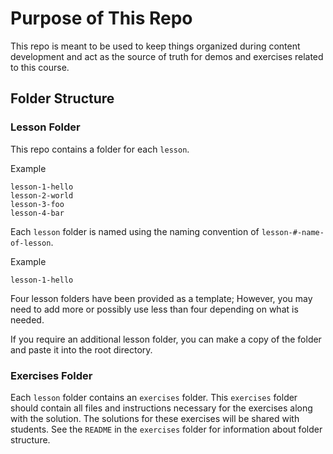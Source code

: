 # Purpose of This Repo

This repo is meant to be used to keep things organized during content development and act as the source of truth for demos and exercises related to this course.

## Folder Structure

### Lesson Folder

This repo contains a folder for each `lesson`.

Example
```
lesson-1-hello
lesson-2-world
lesson-3-foo
lesson-4-bar
```

Each `lesson` folder is named using the naming convention of `lesson-#-name-of-lesson`.

Example
```
lesson-1-hello
```

Four lesson folders have been provided as a template; However, you may need to add more or possibly use less than four depending on what is needed.

If you require an additional lesson folder, you can make a copy of the folder and paste it into the root directory.

### Exercises Folder

Each `lesson` folder contains an `exercises` folder. This `exercises` folder should contain all files and instructions necessary for the exercises along with the solution. The solutions for these exercises will be shared with students. See the `README` in the `exercises` folder for information about folder structure.
